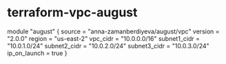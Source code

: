 # terraform-vpc-august

module "august" {
  source = "anna-zamanberdiyeva/august/vpc"
  version = "2.0.0"
  region = "us-east-2"
  vpc_cidr = "10.0.0.0/16"
  subnet1_cidr = "10.0.1.0/24"
  subnet2_cidr = "10.0.2.0/24"
  subnet3_cidr = "10.0.3.0/24"
  ip_on_launch = true
}